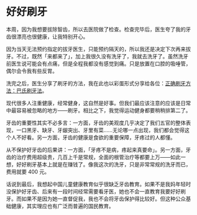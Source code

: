 # 好好刷牙


本周，因为我想要拔除智齿，所以去医院做了检查。检查完毕后，医生夸了我的牙齿很漂亮也很健康，让我特别开心。

因为当天无法预约指定的拔牙医生，只能预约隔天的，所以我还是决定下次再来拔牙。不过，既然「来都来了」，加上我很久没有洗牙了，我就去洗牙了。虽然洗牙前医生说可能会有点痛，但是全程我都没有感觉到痛。只是放置在口腔的吸唾管，偶尔会令我有些反胃。

洗完之后，医生分享了刷牙的方法，我在此也以彩蛋形式分享给各位：[正确刷牙方法：巴氏刷牙法](https://mp.weixin.qq.com/s/i4jnoH3e_TKGgJxeFMfbuA)。

现代很多人注重健康，经常健身，这自然是好事。但我们最应该注意的应该是日常中最容易被忽略的地方——刷牙。相比之下，我觉得运动健身都要稍稍排第二了。

牙齿的重要性其实不必多言：一方面，牙齿的美观度几乎决定了我们五官的整体表现，一口黑牙、缺牙、牙龈突出、牙里有菜……无论哪一点出现，我们都会觉得这个人不好看。另一方面，牙齿的健康是食欲的重要保障，牙疼过的人都懂。

从不保护好牙齿的后果讲：一方面，「牙疼不是病，疼起来真要命」。另一方面，牙齿的治疗费用超级贵，几百上千是常规，全面的根管治疗等都要上万——如此一想，好好刷牙基本上就是在赚钱了。像我这次的洗牙，只是非常常规的洗牙而已，费用就要 400 元。

话说到最后，我想起中国儿童健康教育似乎很缺乏牙齿教育。如果不是我妈年轻时没保护好牙齿、后来有一段时间经常需要看牙医，她也不会一直教育我要好好刷牙。而如果不是因为她一直督促我，我也不会将牙齿保护得比较好。但这种公众基础健康，其实理应也有广泛而普遍的国民教育。